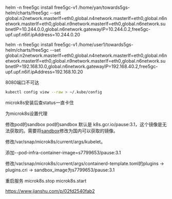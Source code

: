 helm -n free5gc install free5gc-v1 /home/yan/towards5gs-helm/charts/free5gc --set global.n2network.masterIf=eth0,global.n4network.masterIf=eth0,global.n6network.masterIf=eth0,global.n9network.masterIf=eth0,global.n6network.subnetIP=10.244.0.0,global.n6network.gatewayIP=10.244.0.2,free5gc-upf.upf.n6if.ipAddress=10.244.0.20

helm -n free5gc install free5gc-v1 /home/user1/towards5gs-helm/charts/free5gc --set global.n2network.masterIf=eth0,global.n4network.masterIf=eth0,global.n6network.masterIf=eth0,global.n9network.masterIf=eth0,global.n6network.subnetIP=192.168.10.0,global.n6network.gatewayIP=192.168.40.2,free5gc-upf.upf.n6if.ipAddress=192.168.10.20



8080端口不可达

```bash
kubectl config view --raw > ~/.kube/config
```

microk8s安装后查status一直卡住

为microk8s设置代理

修改pod的sandbox pod的sandbox 默认是 k8s.gcr.io/pause:3.1，这个镜像是无法获取的。需要将[sandbox](https://www.zhihu.com/search?q=sandbox&search_source=Entity&hybrid_search_source=Entity&hybrid_search_extra={"sourceType"%3A"article"%2C"sourceId"%3A"85375349"})修改为国内可以获取的镜像。 

修改/var/snap/microk8s/current/args/kubelet。 

添加--pod-infra-container-image=s7799653/pause:3.1 

修改/var/snap/microk8s/current/args/containerd-template.toml的plugins -> plugins.cri -> sandbox_image为s7799653/pause:3.1 

重启服务  microk8s.stop microk8s.start 

https://www.jianshu.com/p/02fd2540fab2
